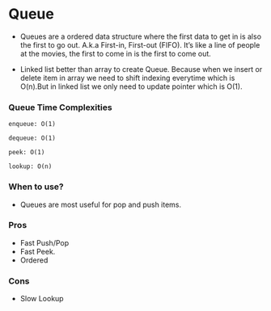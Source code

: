 # Queue
- Queues are a ordered data structure where the first data to get in is also the first to go out. A.k.a First-in, First-out (FIFO). It’s like a line of people at the movies, the first to come in is the first to come out.

- Linked list better than array to create Queue. Because when we insert or delete item in array we need to shift indexing everytime which is O(n).But in linked list we only need to update pointer which is O(1).

### **Queue Time Complexities**
    enqueue: O(1)

    dequeue: O(1)

    peek: O(1)

    lookup: O(n)

### **When to use?**
-  Queues are most useful for pop and push items.  

### **Pros**
- Fast Push/Pop
- Fast Peek.
- Ordered

### **Cons**
- Slow Lookup